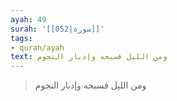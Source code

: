 ```yaml
---
ayah: 49
surah: '[[052|سورة]]'
tags:
- quran/ayah
text: ومن الليل فسبحه وإدبار النجوم
---
```

> ومن الليل فسبحه وإدبار النجوم
